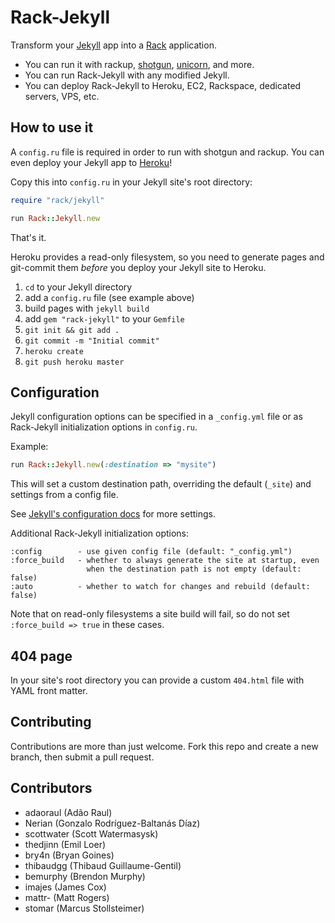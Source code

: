 Rack-Jekyll
===========

Transform your [Jekyll](https://jekyllrb.com/) app
into a [Rack](https://github.com/rack/rack) application.

- You can run it with rackup, [shotgun](https://github.com/rtomayko/shotgun),
  [unicorn](http://unicorn.bogomips.org/), and more.
- You can run Rack-Jekyll with any modified Jekyll.
- You can deploy Rack-Jekyll to Heroku, EC2, Rackspace,
  dedicated servers, VPS, etc.


## How to use it

A `config.ru` file is required in order to run with shotgun and rackup.
You can even deploy your Jekyll app to [Heroku](https://www.heroku.com/)!

Copy this into `config.ru` in your Jekyll site's root directory:

``` ruby
require "rack/jekyll"

run Rack::Jekyll.new
```

That's it.

Heroku provides a read-only filesystem, so you need to generate pages
and git-commit them *before* you deploy your Jekyll site to Heroku.

 1. `cd` to your Jekyll directory
 2. add a `config.ru` file (see example above)
 3. build pages with `jekyll build`
 4. add `gem "rack-jekyll"` to your `Gemfile`
 5. `git init && git add .`
 6. `git commit -m "Initial commit"`
 7. `heroku create`
 8. `git push heroku master`


## Configuration

Jekyll configuration options can be specified in a `_config.yml` file
or as Rack-Jekyll initialization options in `config.ru`.

Example:

``` ruby
run Rack::Jekyll.new(:destination => "mysite")
```

This will set a custom destination path, overriding the default (`_site`)
and settings from a config file.

See [Jekyll's configuration docs](https://jekyllrb.com/docs/configuration/)
for more settings.

Additional Rack-Jekyll initialization options:

    :config        - use given config file (default: "_config.yml")
    :force_build   - whether to always generate the site at startup, even
                     when the destination path is not empty (default: false)
    :auto          - whether to watch for changes and rebuild (default: false)

Note that on read-only filesystems a site build will fail,
so do not set `:force_build => true` in these cases.


## 404 page

In your site's root directory you can provide a custom `404.html` file
with YAML front matter.


## Contributing

Contributions are more than just welcome.
Fork this repo and create a new branch, then submit a pull request.


## Contributors

* adaoraul (Adão Raul)
* Nerian (Gonzalo Rodríguez-Baltanás Díaz)
* scottwater (Scott Watermasysk)
* thedjinn (Emil Loer)
* bry4n (Bryan Goines)
* thibaudgg (Thibaud Guillaume-Gentil)
* bemurphy (Brendon Murphy)
* imajes (James Cox)
* mattr- (Matt Rogers)
* stomar (Marcus Stollsteimer)
